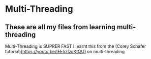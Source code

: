 # Multi-Threading
## These are all my files from learning multi-threading
Multi-Threading is SUPRER FAST
I learnt this from the (Corey Schafer tutorial)[https://youtu.be/IEEhzQoKtQU] on multi-threading
